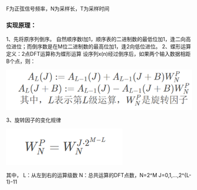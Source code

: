 F为正弦信号频率，N为采样长，T为采样时间

### 实现原理：

1、先将原序列倒序。
 自然顺序数I加1，顺序表的二进制数的最低位加1，逢二向高位进位；而倒序数是在M位二进制数的最高位加1，逢2向低位进位。
 2、蝶形运算
 定义：2点DFT运算称为蝶形运算
 设序列x(n)经过倒序后，如果两个输入数据相距B个点，则：

![image-20210521083350349](image-20210521083350349-1621557287429.png)

3、旋转因子的变化规律

![image-20210521083521780](image-20210521083521780.png)

其中，
 L：从左到右的运算级数
 N：总共运算的DFT点数，N=2^M
 J=0,1,…,2^{L-1}-11

